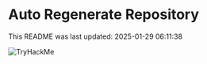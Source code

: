 # Auto Regenerate Repository

This README was last updated: 2025-01-29 06:11:38

 ![TryHackMe](https://tryhackme.com/badge/533634)